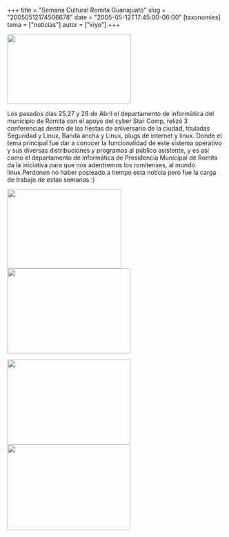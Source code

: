 +++
title = "Semana Cultural Romita Guanajuato"
slug = "20050512174506678"
date = "2005-05-12T17:45:00-06:00"
[taxonomies]
tema = ["noticias"]
autor = ["xiyo"]
+++

<img src="http://glib.org.mx/images/articles/20050512174506678_1.JPG"
width="287" height="161" />

Los pasados dias 25,27 y 28 de Abril el departamento de informática del
municipio de Romita con el apoyo del cyber Star Comp, relizó 3
conferencias dentro de las fiestas de aniversario de la ciudad,
tituladas Seguridad y Linux, Banda ancha y Linux, plugs de internet y
linux. Donde el tema principal fue dar a conocer la funcionalidad de
este sistema operativo y sus diversas distribuciones y programas al
público asistente, y es así como el departamento de informática de
Presidencia Municipal de Romita da la iniciativa para que nos adentremos
los romitenses, al mundo linux.Perdonen no haber posteado a tiempo esta
noticia pero fue la carga de trabajo de estas semanas :)

<!-- more -->

<img src="http://glib.org.mx/images/articles/20050512174506678_2.JPG"
width="265" height="183" />
<img src="http://glib.org.mx/images/articles/20050512174506678_3.JPG"
width="286" height="197" />

<img src="http://glib.org.mx/images/articles/20050512174506678_4.JPG"
width="286" height="197" />
<img src="http://glib.org.mx/images/articles/20050512174506678_5.JPG"
width="285" height="198" />


